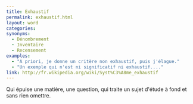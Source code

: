 ```yaml
---
title: Exhaustif
permalink: exhaustif.html
layout: word
categories:
synonyms:
  - Dénombrement
  - Inventaire
  - Recensement
examples:
  - "A priori, je donne un critère non exhaustif, puis j'élague."
  - "Un exemple qui n'est ni significatif ni exhaustif...."
link: http://fr.wikipedia.org/wiki/Syst%C3%A8me_exhaustif
---
```


Qui épuise une matière, une question, qui traite un sujet d'étude à fond et sans rien omettre. 

